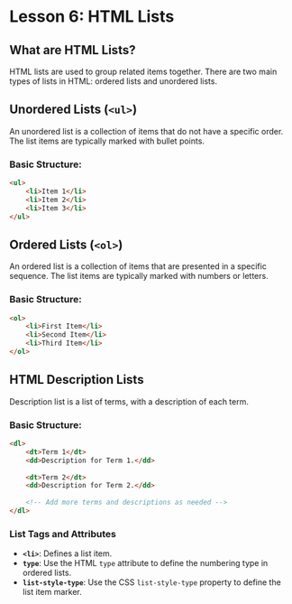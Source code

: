 # **Lesson 6: HTML Lists**

## **What are HTML Lists?**

HTML lists are used to group related items together. There are two main types of lists in HTML: ordered lists and unordered lists.

## **Unordered Lists (`<ul>`)**

An unordered list is a collection of items that do not have a specific order. The list items are typically marked with bullet points.

### **Basic Structure:**
```html
<ul>
    <li>Item 1</li>
    <li>Item 2</li>
    <li>Item 3</li>
</ul>
```
## **Ordered Lists (`<ol>`)**

An ordered list is a collection of items that are presented in a specific sequence. The list items are typically marked with numbers or letters.

### **Basic Structure:**
```html
<ol>
    <li>First Item</li>
    <li>Second Item</li>
    <li>Third Item</li>
</ol>
```

## **HTML Description Lists**

Description list is a list of terms, with a description of each term.

### **Basic Structure:**
```html
<dl>
    <dt>Term 1</dt>
    <dd>Description for Term 1.</dd>
    
    <dt>Term 2</dt>
    <dd>Description for Term 2.</dd>
    
    <!-- Add more terms and descriptions as needed -->
</dl>
```

### **List Tags and Attributes**
-   **`<li>`**: Defines a list item.
-   **`type`**: Use the HTML `type` attribute to define the numbering type in ordered lists.
- **`list-style-type`**: Use the CSS `list-style-type` property to define the list item marker.
<!--stackedit_data:
eyJoaXN0b3J5IjpbLTIwNjU0NTgzNjUsMTEyMTE4ODg5OCwtNz
E4NzM5NzQxLDY0NTA0MzUxM119
-->